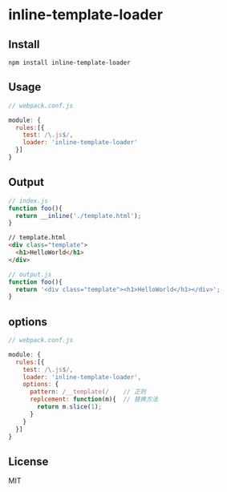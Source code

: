 # inline-template-loader

## Install

```
npm install inline-template-loader
```

## Usage

```javascript
// webpack.conf.js

module: {
  rules:[{
    test: /\.js$/,
    loader: 'inline-template-loader'
  }]
}

```

## Output

```javascript
// index.js
function foo(){
  return __inline('./template.html');
}
```

```html
// template.html
<div class="template">
  <h1>HelloWorld</h1>
</div>
```

```javascript
// output.js
function foo(){
  return '<div class="template"><h1>HelloWorld</h1></div>';
}
```

## options

```javascript
// webpack.conf.js

module: {
  rules:[{
    test: /\.js$/,
    loader: 'inline-template-loader',
    options: {
      pattern: /__template(/    // 正则
      replcement: function(m){  // 替换方法
        return m.slice(1);
      }
    }
  }]
}

```

## License

MIT
